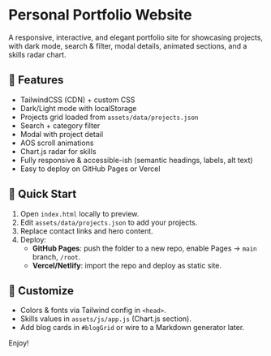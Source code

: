 # Personal Portfolio Website

A responsive, interactive, and elegant portfolio site for showcasing projects, with dark mode, search & filter, modal details, animated sections, and a skills radar chart.

## 🚀 Features
- TailwindCSS (CDN) + custom CSS
- Dark/Light mode with localStorage
- Projects grid loaded from `assets/data/projects.json`
- Search + category filter
- Modal with project detail
- AOS scroll animations
- Chart.js radar for skills
- Fully responsive & accessible-ish (semantic headings, labels, alt text)
- Easy to deploy on GitHub Pages or Vercel

## 🧰 Quick Start
1. Open `index.html` locally to preview.
2. Edit `assets/data/projects.json` to add your projects.
3. Replace contact links and hero content.
4. Deploy:
   - **GitHub Pages**: push the folder to a new repo, enable Pages → `main` branch, `/root`.
   - **Vercel/Netlify**: import the repo and deploy as static site.

## 📝 Customize
- Colors & fonts via Tailwind config in `<head>`.
- Skills values in `assets/js/app.js` (Chart.js section).
- Add blog cards in `#blogGrid` or wire to a Markdown generator later.

Enjoy!
